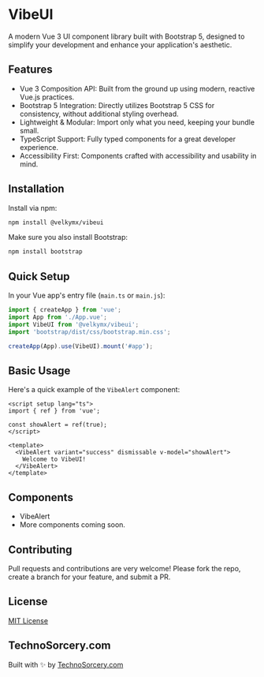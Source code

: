 # VibeUI

A modern Vue 3 UI component library built with Bootstrap 5, designed to simplify your development and enhance your application's aesthetic.

## Features

* Vue 3 Composition API: Built from the ground up using modern, reactive Vue.js practices.
* Bootstrap 5 Integration: Directly utilizes Bootstrap 5 CSS for consistency, without additional styling overhead.
* Lightweight & Modular: Import only what you need, keeping your bundle small.
* TypeScript Support: Fully typed components for a great developer experience.
* Accessibility First: Components crafted with accessibility and usability in mind.

## Installation

Install via npm:

```bash
npm install @velkymx/vibeui
```

Make sure you also install Bootstrap:

```bash
npm install bootstrap
```

## Quick Setup

In your Vue app's entry file (`main.ts` or `main.js`):

```typescript
import { createApp } from 'vue';
import App from './App.vue';
import VibeUI from '@velkymx/vibeui';
import 'bootstrap/dist/css/bootstrap.min.css';

createApp(App).use(VibeUI).mount('#app');
```

## Basic Usage

Here's a quick example of the `VibeAlert` component:

```vue
<script setup lang="ts">
import { ref } from 'vue';

const showAlert = ref(true);
</script>

<template>
  <VibeAlert variant="success" dismissable v-model="showAlert">
    Welcome to VibeUI!
  </VibeAlert>
</template>
```

## Components

* VibeAlert
* More components coming soon.

## Contributing

Pull requests and contributions are very welcome! Please fork the repo, create a branch for your feature, and submit a PR.

## License

[MIT License](LICENSE) 

## TechnoSorcery.com

Built with ✨ by [TechnoSorcery.com](https://technosorcery.com)
